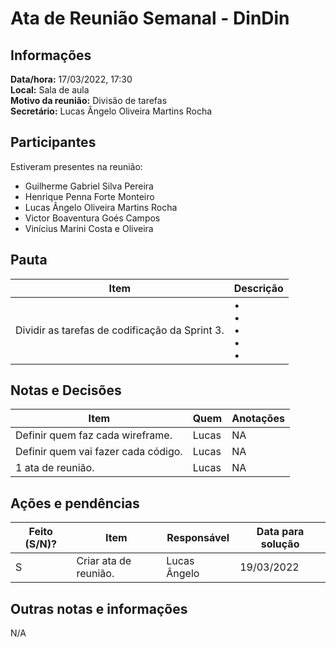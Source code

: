 # Ata de Reunião Semanal - DinDin

## Informações
**Data/hora:** 17/03/2022, 17:30  
**Local:** Sala de aula  
**Motivo da reunião:** Divisão de tarefas  
**Secretário:** Lucas Ângelo Oliveira Martins Rocha

## Participantes
Estiveram presentes na reunião:
- Guilherme Gabriel Silva Pereira
- Henrique Penna Forte Monteiro
- Lucas Ângelo Oliveira Martins Rocha
- Victor Boaventura Goés Campos
- Vinícius Marini Costa e Oliveira

## Pauta

Item | Descrição
---- | ----
Dividir as tarefas de codificação da Sprint 3. | • <br>• <br>• <br>• <br>• 

## Notas e Decisões
Item | Quem | Anotações |
---- | ---- | ---- |
Definir quem faz cada wireframe. | Lucas | NA |
Definir quem vai fazer cada código. | Lucas | NA |
1 ata de reunião. | Lucas | NA |


## Ações e pendências
| Feito (S/N)? | Item | Responsável | Data para solução |
| ---- | ---- | ---- | ---- |
| S | Criar ata de reunião. | Lucas Ângelo | 19/03/2022 |

## Outras notas e informações
N/A

